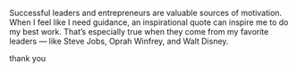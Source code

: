 Successful leaders and entrepreneurs are valuable sources of motivation. When I feel like I need guidance, an inspirational quote can inspire me to do my best work. That’s especially true when they come from my favorite leaders — like Steve Jobs, Oprah Winfrey, and Walt Disney.

thank you
